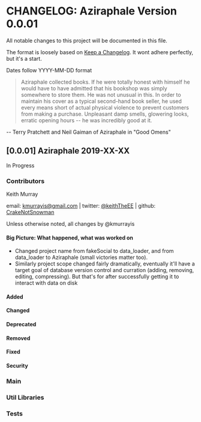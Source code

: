 

# CHANGELOG: Aziraphale Version 0.0.01
All notable changes to this project will be documented in this file.

The format is loosely based on [Keep a Changelog](http://keepachangelog.com/en/1.0.0/).
It wont adhere perfectly, but it's a start. 

Dates follow YYYY-MM-DD format

> Aziraphale collected books. If he were totally honest with himself he would have to have admitted that his bookshop was simply somewhere to store them. He was not unusual in this. In order to maintain his cover as a typical second-hand book seller, he used every means short of actual physical violence to prevent customers from making a purchase. Unpleasant damp smells, glowering looks, erratic opening hours -- he was incredibly good at it.

-- Terry Pratchett and Neil Gaiman of Aziraphale in "Good Omens"


## [0.0.01] Aziraphale 2019-XX-XX

In Progress 

### Contributors
Keith Murray

email: kmurrayis@gmail.com |
twitter: [@keithTheEE](https://twitter.com/keithTheEE) |
github: [CrakeNotSnowman](https://github.com/CrakeNotSnowman)

Unless otherwise noted, all changes by @kmurrayis

#### Big Picture: What happened, what was worked on
 - Changed project name from fakeSocial to data_loader, and from data_loader to Aziraphale (small victories matter too). 
 - Similarly project scope changed fairly dramatically, eventually it'll have a target goal of database version control and curration (adding, removing, editing, compressing). But that's for after successfully getting it to interact with data on disk

#### Added
 
#### Changed
#### Deprecated
#### Removed
#### Fixed
#### Security


### Main


### Util Libraries

### Tests 


